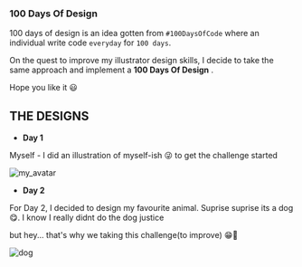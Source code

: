 ### 100 Days Of Design

100 days of design is an idea gotten from `#100DaysOfCode`  where an individual write code `everyday`  for `100 days`.

On the quest to improve my illustrator design skills, I decide to take the same approach and implement a __100 Days Of Design__ .

Hope you like it 😃

## THE DESIGNS

* **Day 1**

Myself - I did an illustration of myself-ish 😜 to get the challenge started

![my_avatar](https://user-images.githubusercontent.com/28215750/53978310-33bd4b00-410b-11e9-8ffc-61be364de173.png)

* **Day 2**

For Day 2, I decided to design my favourite animal. Suprise suprise its a dog 😋. I know I really didnt do the dog justice

but hey... that's why we taking this challenge(to improve) 😁💪

![dog](https://user-images.githubusercontent.com/28215750/54058499-406a9d80-41f6-11e9-8258-b0273238f028.png)
